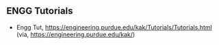 

## ENGG Tutorials
+ Engg Tut, https://engineering.purdue.edu/kak/Tutorials/Tutorials.html (via, https://engineering.purdue.edu/kak/)
